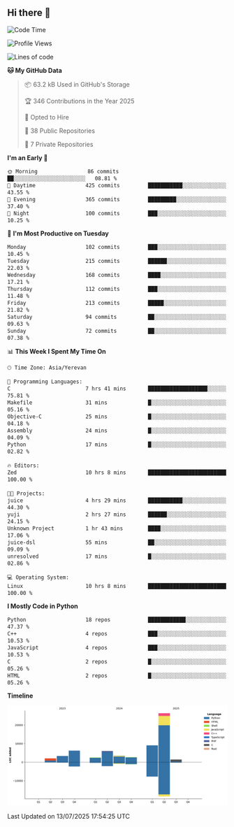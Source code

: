 ## Hi there 👋

<!--START_SECTION:waka-->
![Code Time](http://img.shields.io/badge/Code%20Time-1%2C359%20hrs%2016%20mins-blue)

![Profile Views](http://img.shields.io/badge/Profile%20Views-0-blue)

![Lines of code](https://img.shields.io/badge/From%20Hello%20World%20I%27ve%20Written-62.8%20thousand%20lines%20of%20code-blue)

**🐱 My GitHub Data** 

> 📦 63.2 kB Used in GitHub's Storage 
 > 
> 🏆 346 Contributions in the Year 2025
 > 
> 💼 Opted to Hire
 > 
> 📜 38 Public Repositories 
 > 
> 🔑 7 Private Repositories 
 > 
**I'm an Early 🐤** 

```text
🌞 Morning                86 commits          ██░░░░░░░░░░░░░░░░░░░░░░░   08.81 % 
🌆 Daytime                425 commits         ███████████░░░░░░░░░░░░░░   43.55 % 
🌃 Evening                365 commits         █████████░░░░░░░░░░░░░░░░   37.40 % 
🌙 Night                  100 commits         ███░░░░░░░░░░░░░░░░░░░░░░   10.25 % 
```
📅 **I'm Most Productive on Tuesday** 

```text
Monday                   102 commits         ███░░░░░░░░░░░░░░░░░░░░░░   10.45 % 
Tuesday                  215 commits         ██████░░░░░░░░░░░░░░░░░░░   22.03 % 
Wednesday                168 commits         ████░░░░░░░░░░░░░░░░░░░░░   17.21 % 
Thursday                 112 commits         ███░░░░░░░░░░░░░░░░░░░░░░   11.48 % 
Friday                   213 commits         █████░░░░░░░░░░░░░░░░░░░░   21.82 % 
Saturday                 94 commits          ██░░░░░░░░░░░░░░░░░░░░░░░   09.63 % 
Sunday                   72 commits          ██░░░░░░░░░░░░░░░░░░░░░░░   07.38 % 
```


📊 **This Week I Spent My Time On** 

```text
🕑︎ Time Zone: Asia/Yerevan

💬 Programming Languages: 
C                        7 hrs 41 mins       ███████████████████░░░░░░   75.81 % 
Makefile                 31 mins             █░░░░░░░░░░░░░░░░░░░░░░░░   05.16 % 
Objective-C              25 mins             █░░░░░░░░░░░░░░░░░░░░░░░░   04.18 % 
Assembly                 24 mins             █░░░░░░░░░░░░░░░░░░░░░░░░   04.09 % 
Python                   17 mins             █░░░░░░░░░░░░░░░░░░░░░░░░   02.82 % 

🔥 Editors: 
Zed                      10 hrs 8 mins       █████████████████████████   100.00 % 

🐱‍💻 Projects: 
juice                    4 hrs 29 mins       ███████████░░░░░░░░░░░░░░   44.30 % 
yuji                     2 hrs 27 mins       ██████░░░░░░░░░░░░░░░░░░░   24.15 % 
Unknown Project          1 hr 43 mins        ████░░░░░░░░░░░░░░░░░░░░░   17.06 % 
juice-dsl                55 mins             ██░░░░░░░░░░░░░░░░░░░░░░░   09.09 % 
unresolved               17 mins             █░░░░░░░░░░░░░░░░░░░░░░░░   02.86 % 

💻 Operating System: 
Linux                    10 hrs 8 mins       █████████████████████████   100.00 % 
```

**I Mostly Code in Python** 

```text
Python                   18 repos            ████████████░░░░░░░░░░░░░   47.37 % 
C++                      4 repos             ███░░░░░░░░░░░░░░░░░░░░░░   10.53 % 
JavaScript               4 repos             ███░░░░░░░░░░░░░░░░░░░░░░   10.53 % 
C                        2 repos             █░░░░░░░░░░░░░░░░░░░░░░░░   05.26 % 
HTML                     2 repos             █░░░░░░░░░░░░░░░░░░░░░░░░   05.26 % 
```



**Timeline**

![Lines of Code chart](https://raw.githubusercontent.com/0xM4LL0C/0xM4LL0C/main/assets/bar_graph.png)


 Last Updated on 13/07/2025 17:54:25 UTC
<!--END_SECTION:waka-->
